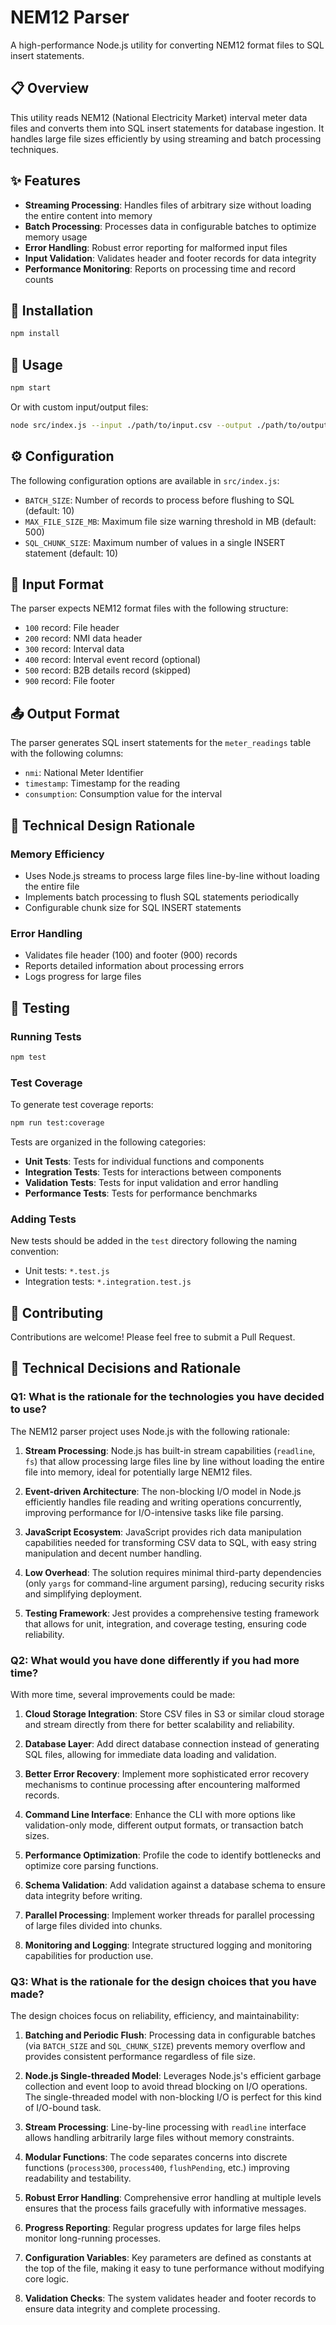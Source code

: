 # NEM12 Parser

A high-performance Node.js utility for converting NEM12 format files to SQL insert statements.

## 📋 Overview

This utility reads NEM12 (National Electricity Market) interval meter data files and converts them into SQL insert statements for database ingestion. It handles large file sizes efficiently by using streaming and batch processing techniques.

## ✨ Features

- **Streaming Processing**: Handles files of arbitrary size without loading the entire content into memory
- **Batch Processing**: Processes data in configurable batches to optimize memory usage
- **Error Handling**: Robust error reporting for malformed input files
- **Input Validation**: Validates header and footer records for data integrity
- **Performance Monitoring**: Reports on processing time and record counts

## 🚀 Installation

```bash
npm install
```

## 🔧 Usage

```bash
npm start
```

Or with custom input/output files:

```bash
node src/index.js --input ./path/to/input.csv --output ./path/to/output.sql
```

## ⚙️ Configuration

The following configuration options are available in `src/index.js`:

- `BATCH_SIZE`: Number of records to process before flushing to SQL (default: 10)
- `MAX_FILE_SIZE_MB`: Maximum file size warning threshold in MB (default: 500)
- `SQL_CHUNK_SIZE`: Maximum number of values in a single INSERT statement (default: 10)

## 📝 Input Format

The parser expects NEM12 format files with the following structure:

- `100` record: File header
- `200` record: NMI data header
- `300` record: Interval data
- `400` record: Interval event record (optional)
- `500` record: B2B details record (skipped)
- `900` record: File footer

## 📤 Output Format

The parser generates SQL insert statements for the `meter_readings` table with the following columns:

- `nmi`: National Meter Identifier
- `timestamp`: Timestamp for the reading
- `consumption`: Consumption value for the interval

## 🧐 Technical Design Rationale

### Memory Efficiency

- Uses Node.js streams to process large files line-by-line without loading the entire file
- Implements batch processing to flush SQL statements periodically
- Configurable chunk size for SQL INSERT statements

### Error Handling

- Validates file header (100) and footer (900) records
- Reports detailed information about processing errors
- Logs progress for large files

## 🧪 Testing

### Running Tests

```bash
npm test
```

### Test Coverage

To generate test coverage reports:

```bash
npm run test:coverage
```

Tests are organized in the following categories:

- **Unit Tests**: Tests for individual functions and components
- **Integration Tests**: Tests for interactions between components
- **Validation Tests**: Tests for input validation and error handling
- **Performance Tests**: Tests for performance benchmarks

### Adding Tests

New tests should be added in the `test` directory following the naming convention:
- Unit tests: `*.test.js`
- Integration tests: `*.integration.test.js`

## 🤝 Contributing

Contributions are welcome! Please feel free to submit a Pull Request.

## 📝 Technical Decisions and Rationale

### Q1: What is the rationale for the technologies you have decided to use?

The NEM12 parser project uses Node.js with the following rationale:

1. **Stream Processing**: Node.js has built-in stream capabilities (`readline`, `fs`) that allow processing large files line by line without loading the entire file into memory, ideal for potentially large NEM12 files.

2. **Event-driven Architecture**: The non-blocking I/O model in Node.js efficiently handles file reading and writing operations concurrently, improving performance for I/O-intensive tasks like file parsing.

3. **JavaScript Ecosystem**: JavaScript provides rich data manipulation capabilities needed for transforming CSV data to SQL, with easy string manipulation and decent number handling.

4. **Low Overhead**: The solution requires minimal third-party dependencies (only `yargs` for command-line argument parsing), reducing security risks and simplifying deployment.

5. **Testing Framework**: Jest provides a comprehensive testing framework that allows for unit, integration, and coverage testing, ensuring code reliability.

### Q2: What would you have done differently if you had more time?

With more time, several improvements could be made:

1. **Cloud Storage Integration**: Store CSV files in S3 or similar cloud storage and stream directly from there for better scalability and reliability.

2. **Database Layer**: Add direct database connection instead of generating SQL files, allowing for immediate data loading and validation.

3. **Better Error Recovery**: Implement more sophisticated error recovery mechanisms to continue processing after encountering malformed records.

4. **Command Line Interface**: Enhance the CLI with more options like validation-only mode, different output formats, or transaction batch sizes.

5. **Performance Optimization**: Profile the code to identify bottlenecks and optimize core parsing functions.

6. **Schema Validation**: Add validation against a database schema to ensure data integrity before writing.

7. **Parallel Processing**: Implement worker threads for parallel processing of large files divided into chunks.

8. **Monitoring and Logging**: Integrate structured logging and monitoring capabilities for production use.

### Q3: What is the rationale for the design choices that you have made?

The design choices focus on reliability, efficiency, and maintainability:

1. **Batching and Periodic Flush**: Processing data in configurable batches (via `BATCH_SIZE` and `SQL_CHUNK_SIZE`) prevents memory overflow and provides consistent performance regardless of file size.

2. **Node.js Single-threaded Model**: Leverages Node.js's efficient garbage collection and event loop to avoid thread blocking on I/O operations. The single-threaded model with non-blocking I/O is perfect for this kind of I/O-bound task.

3. **Stream Processing**: Line-by-line processing with `readline` interface allows handling arbitrarily large files without memory constraints.

4. **Modular Functions**: The code separates concerns into discrete functions (`process300`, `process400`, `flushPending`, etc.) improving readability and testability.

5. **Robust Error Handling**: Comprehensive error handling at multiple levels ensures that the process fails gracefully with informative messages.

6. **Progress Reporting**: Regular progress updates for large files helps monitor long-running processes.

7. **Configuration Variables**: Key parameters are defined as constants at the top of the file, making it easy to tune performance without modifying core logic.

8. **Validation Checks**: The system validates header and footer records to ensure data integrity and complete processing.
